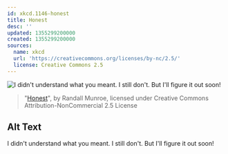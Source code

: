 ```yaml
---
id: xkcd.1146-honest
title: Honest
desc: ''
updated: 1355299200000
created: 1355299200000
sources:
  name: xkcd
  url: 'https://creativecommons.org/licenses/by-nc/2.5/'
  license: Creative Commons 2.5
---
```

![I didn't understand what you meant. I still don't. But I'll figure it out soon!](https://imgs.xkcd.com/comics/honest.png)
> "[Honest](https://xkcd.com/1146/)", by Randall Munroe, licensed under Creative Commons Attribution-NonCommercial 2.5 License

## Alt Text
I didn't understand what you meant. I still don't. But I'll figure it out soon!

